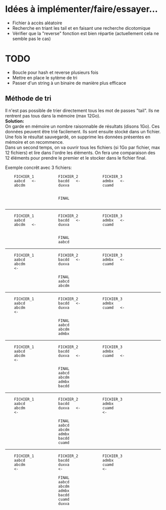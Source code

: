 # Idées à implémenter/faire/essayer...
- Fichier à accès aléatoire
- Recherche en triant les tail et en faisant une recherche dicotomique
- Vérifier que la "reverse" fonction est bien répartie (actuellement cela ne semble pas le cas)

# TODO
- Boucle pour hash et reverse plusieurs fois
- Mettre en place le sytème de tri
- Passer d'un string à un binaire de manière plus efficace


## Méthode de tri

Il n'est pas possible de trier directement tous les mot de passes "tail".  Ils ne rentrent pas tous dans la mémoire (max 12Go).   
**Solution:**    
On garde en mémoire un nombre raisonnable de résultats (disons 1Go). Ces données peuvent être trié facilement. Ils sont ensuite stocké dans un fichier.
Une fois le résultat sauvegardé, on supprime les données présentes en mémoire et on recommence.   
Dans un second temps, on va ouvrir tous les fichiers (si 1Go par fichier, max 12 fichiers) et lire dans l'ordre les éléments. On fera une comparaison des 12 éléments pour prendre le premier et le stocker dans le fichier final.


Exemple concrêt avec 3 fichiers:

```
    FICHIER_1           FICHIER_2           FICHIER_3
    aabcd   <-          bacdd   <-          admbx   <-
    abcdm               duxva               cuamd   
                                                    
                                                    
                        FINAL                       
                                                    
```

--------------

```
    FICHIER_1           FICHIER_2           FICHIER_3
    aabcd               bacdd   <-          admbx   <-
    abcdm   <-          duxva               cuamd   
                                                    
                                                    
                        FINAL                       
                        aabcd                       
```

--------------

```
    FICHIER_1           FICHIER_2           FICHIER_3
    aabcd               bacdd   <-          admbx   <-
    abcdm               duxva               cuamd   
    <-                                              
                                                    
                        FINAL                       
                        aabcd                       
                        abcdm                       
```

--------------

```
    FICHIER_1           FICHIER_2           FICHIER_3
    aabcd               bacdd   <-          admbx   
    abcdm               duxva               cuamd   <-
    <-                                              
                                                    
                        FINAL                       
                        aabcd                       
                        abcdm                       
                        admbx                       
```

--------------

```
    FICHIER_1           FICHIER_2           FICHIER_3
    aabcd               bacdd               admbx   
    abcdm               duxva   <-          cuamd   <-
    <-                                              
                                                    
                        FINAL                       
                        aabcd                       
                        abcdm                       
                        admbx                       
                        bacdd                       
```

--------------

```
    FICHIER_1           FICHIER_2           FICHIER_3
    aabcd               bacdd               admbx   
    abcdm               duxva   <-          cuamd   
    <-                                      <-      
                                                    
                        FINAL                       
                        aabcd                       
                        abcdm                       
                        admbx                       
                        bacdd                       
                        cuamd                       
```

--------------

```
    FICHIER_1           FICHIER_2           FICHIER_3
    aabcd               bacdd               admbx   
    abcdm               duxva               cuamd   
    <-                  <-                  <-      
                                                    
                        FINAL                       
                        aabcd                       
                        abcdm                       
                        admbx                       
                        bacdd                       
                        cuamd                       
                        duxva                       
```
